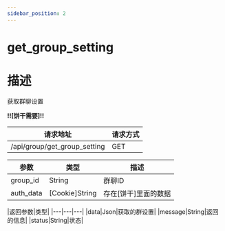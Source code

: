 ```yaml
---
sidebar_position: 2
---
```

# get_group_setting
# 描述
获取群聊设置

**!!\[饼干需要\]!!**

| 请求地址 | 请求方式 |
| --- | --- |
| /api/group/get_group_setting | GET |


|参数|类型|描述|
|---|---|---|
|group_id|String|群聊ID|
|auth_data|\[Cookie\]String|存在\[饼干\]里面的数据|

|返回参数|类型|
|---|---|---|
|data|Json|获取的群设置|
|message|String|返回的信息|
|status|String|状态|
